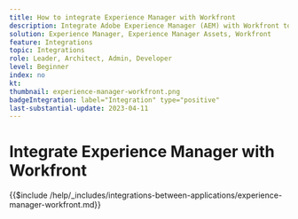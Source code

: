 ```yaml
---
title: How to integrate Experience Manager with Workfront
description: Integrate Adobe Experience Manager (AEM) with Workfront to streamline your marketing operations.
solution: Experience Manager, Experience Manager Assets, Workfront
feature: Integrations
topic: Integrations
role: Leader, Architect, Admin, Developer
level: Beginner
index: no
kt:
thumbnail: experience-manager-workfront.png
badgeIntegration: label="Integration" type="positive"
last-substantial-update: 2023-04-11
---
```


# Integrate Experience Manager with Workfront

{{$include /help/_includes/integrations-between-applications/experience-manager-workfront.md}}
